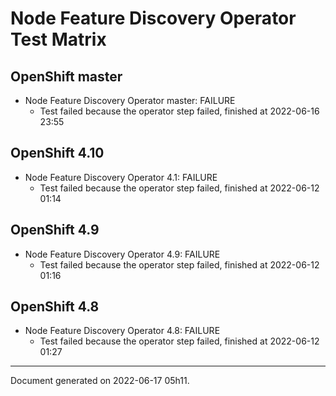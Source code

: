 
Node Feature Discovery Operator Test Matrix
===========================================

OpenShift master
----------------



* Node Feature Discovery Operator master: FAILURE
  - Test failed because the operator step failed, finished at 2022-06-16 23:55






OpenShift 4.10
--------------



* Node Feature Discovery Operator 4.1: FAILURE
  - Test failed because the operator step failed, finished at 2022-06-12 01:14






OpenShift 4.9
-------------



* Node Feature Discovery Operator 4.9: FAILURE
  - Test failed because the operator step failed, finished at 2022-06-12 01:16






OpenShift 4.8
-------------



* Node Feature Discovery Operator 4.8: FAILURE
  - Test failed because the operator step failed, finished at 2022-06-12 01:27






---
Document generated on 2022-06-17 05h11.
